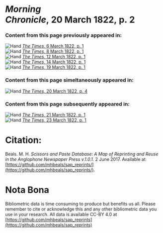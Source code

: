 # *Morning Chronicle*, 20 March 1822, p. 2  
  
### Content from this page previously appeared in:  
![Hand](http://scissorsandpaste.net/wp-content/uploads/2017/06/smallhandpointer.png) [*The Times*, 6 March 1822, p. 1](https://mhbeals.github.io/sap_html/The-Times/The-Times-6-March-1822-p-1)  
![Hand](http://scissorsandpaste.net/wp-content/uploads/2017/06/smallhandpointer.png) [*The Times*, 8 March 1822, p. 1](https://mhbeals.github.io/sap_html/The-Times/The-Times-8-March-1822-p-1)  
![Hand](http://scissorsandpaste.net/wp-content/uploads/2017/06/smallhandpointer.png) [*The Times*, 12 March 1822, p. 1](https://mhbeals.github.io/sap_html/The-Times/The-Times-12-March-1822-p-1)  
![Hand](http://scissorsandpaste.net/wp-content/uploads/2017/06/smallhandpointer.png) [*The Times*, 14 March 1822, p. 1](https://mhbeals.github.io/sap_html/The-Times/The-Times-14-March-1822-p-1)  
![Hand](http://scissorsandpaste.net/wp-content/uploads/2017/06/smallhandpointer.png) [*The Times*, 19 March 1822, p. 1](https://mhbeals.github.io/sap_html/The-Times/The-Times-19-March-1822-p-1)  
  
### Content from this page simeltaneously appeared in:  
![Hand](http://scissorsandpaste.net/wp-content/uploads/2017/06/smallhandpointer.png) [*The Times*, 20 March 1822, p. 4](https://mhbeals.github.io/sap_html/The-Times/The-Times-20-March-1822-p-4)  
  
### Content from this page subsequently appeared in:  
![Hand](http://scissorsandpaste.net/wp-content/uploads/2017/06/smallhandpointer.png) [*The Times*, 21 March 1822, p. 1](https://mhbeals.github.io/sap_html/The-Times/The-Times-21-March-1822-p-1)  
![Hand](http://scissorsandpaste.net/wp-content/uploads/2017/06/smallhandpointer.png) [*The Times*, 23 March 1822, p. 1](https://mhbeals.github.io/sap_html/The-Times/The-Times-23-March-1822-p-1)  


# Citation: 

Beals. M. H. *Scissors and Paste Database: A Map of Reprinting and Reuse in the Anglophone Newspaper Press v.1.0.1.* 2 June 2017. Available at [https://github.com/mhbeals/sap_reprints/](https://github.com/mhbeals/sap_reprints/). 

# Nota Bona

Bibliometric data is time consuming to produce but benefits us all. Please remember to cite or acknowledge this and any other bibliometric data you use in your research. All data is available CC-BY 4.0 at [https://github.com/mhbeals/sap_reprints](https://github.com/mhbeals/sap_reprints)